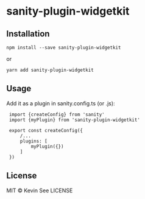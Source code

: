 # sanity-plugin-widgetkit

## Installation

```
npm install --save sanity-plugin-widgetkit
```

or

```
yarn add sanity-plugin-widgetkit
```

## Usage
Add it as a plugin in sanity.config.ts (or .js):

```
 import {createConfig} from 'sanity'
 import {myPlugin} from 'sanity-plugin-widgetkit'

 export const createConfig({
     /...
     plugins: [
         myPlugin({})
     ]
 })
```
## License

MIT © Kevin
See LICENSE